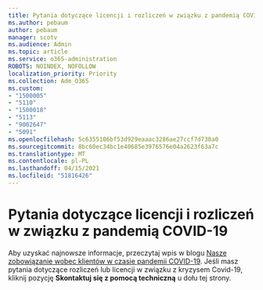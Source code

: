 ```yaml
---
title: Pytania dotyczące licencji i rozliczeń w związku z pandemią COVID-19
ms.author: pebaum
author: pebaum
manager: scotv
ms.audience: Admin
ms.topic: article
ms.service: o365-administration
ROBOTS: NOINDEX, NOFOLLOW
localization_priority: Priority
ms.collection: Adm_O365
ms.custom:
- "1500005"
- "5110"
- "1500018"
- "5113"
- "9002647"
- "5091"
ms.openlocfilehash: 5c6355106bf53d929eaaac3286ae27ccf7d738a0
ms.sourcegitcommit: 8bc60ec34bc1e40685e3976576e04a2623f63a7c
ms.translationtype: MT
ms.contentlocale: pl-PL
ms.lasthandoff: 04/15/2021
ms.locfileid: "51816426"
---
```

# <a name="covid-19-billing-and-license-questions"></a>Pytania dotyczące licencji i rozliczeń w związku z pandemią COVID-19

Aby uzyskać najnowsze informacje, przeczytaj wpis w blogu [Nasze zobowiązanie wobec klientów w czasie pandemii COVID-19](https://www.microsoft.com/microsoft-365/blog/2020/03/05/our-commitment-to-customers-during-covid-19/).  Jeśli masz pytania dotyczące rozliczeń lub licencji w związku z kryzysem Covid-19, kliknij pozycję **Skontaktuj się z pomocą techniczną** u dołu tej strony.

